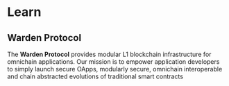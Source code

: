 ﻿---
sidebar_position: 2
---

# Learn 

## Warden Protocol

The **Warden Protocol** provides modular L1 blockchain infrastructure for omnichain applications. Our mission is to empower application developers to simply launch secure OApps, modularly secure, omnichain interoperable and chain abstracted evolutions of traditional smart contracts  


